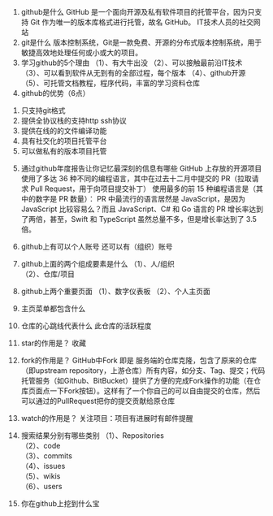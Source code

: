 1.	github是什么
GitHub 是一个面向开源及私有软件项目的托管平台，因为只支持 Git 作为唯一的版本库格式进行托管，故名 GitHub。
IT技术人员的社交网站
2.	git是什么
版本控制系统，Git是一款免费、开源的分布式版本控制系统，用于敏捷高效地处理任何或小或大的项目。
3.	学习github的5个理由
（1）、有大牛出没
（2）、可以接触最前沿IT技术
（3）、可以看到软件从无到有的全部过程，每个版本
（4）、github开源
（5）、可托管文档教程，程序代码，丰富的学习资料仓库
4.	github的优势（6点）
1)	只支持git格式
2)	提供全协议栈的支持http ssh协议
3)	提供在线的的文件编译功能
4)	具有社交化的项目托管平台
5)	可以做私有的版本项目托管

5.	通过github年度报告让你记忆最深刻的信息有哪些
GitHub 上存放的开源项目使用了多达 36 种不同的编程语言，其中在过去十二月中提交的 PR（拉取请求 Pull Request，用于向项目提交补丁） 使用最多的前 15 种编程语言是（其中的数字是 PR 数量）：
PR 中最流行的语言居然是 JavaScript，是因为 JavaScript 比较容易么？而且 JavaScript、C# 和 Go 语言的 PR 增长率达到了两倍，甚至，Swift 和 TypeScript 虽然总量不多，但是增长率达到了 3.5 倍。
6.	github上有可以个人账号 还可以有（组织）账号

7.	github上面的两个组成要素是什么
（1）、人/组织   
（2）、仓库/项目
8.	github上两个重要页面
（1）、数字仪表板
（2）、个人主页面
9.	主页菜单都包含什么

10.	仓库的心跳线代表什么
此仓库的活跃程度
11.	star的作用是？
收藏
12.	fork的作用是？
GitHub中Fork 即是 服务端的仓库克隆，包含了原来的仓库（即upstream repository，上游仓库）所有内容，如分支、Tag、提交；代码托管服务（如Github、BitBucket）提供了方便的完成Fork操作的功能（在仓库页面点一下Fork按钮）。这样有了一个你自己的可以自由提交的仓库，然后可以通过的PullRequest把你的提交贡献给原仓库
13.	watch的作用是？
关注项目：项目有进展时有邮件提醒
14.	搜索结果分别有哪些类别
（1）、Repositories  
（2）、code  
（3）、commits  
（4）、issues  
（5）、wikis  
（6）、users
15.	你在github上挖到什么宝


